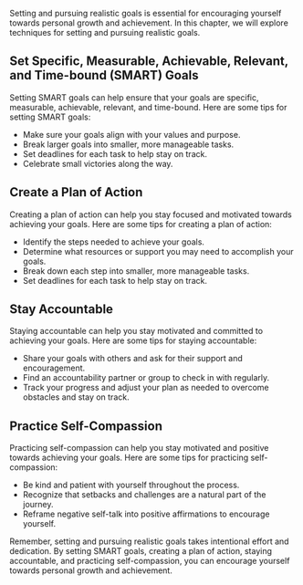 
Setting and pursuing realistic goals is essential for encouraging yourself towards personal growth and achievement. In this chapter, we will explore techniques for setting and pursuing realistic goals.

Set Specific, Measurable, Achievable, Relevant, and Time-bound (SMART) Goals
----------------------------------------------------------------------------

Setting SMART goals can help ensure that your goals are specific, measurable, achievable, relevant, and time-bound. Here are some tips for setting SMART goals:

* Make sure your goals align with your values and purpose.
* Break larger goals into smaller, more manageable tasks.
* Set deadlines for each task to help stay on track.
* Celebrate small victories along the way.

Create a Plan of Action
-----------------------

Creating a plan of action can help you stay focused and motivated towards achieving your goals. Here are some tips for creating a plan of action:

* Identify the steps needed to achieve your goals.
* Determine what resources or support you may need to accomplish your goals.
* Break down each step into smaller, more manageable tasks.
* Set deadlines for each task to help stay on track.

Stay Accountable
----------------

Staying accountable can help you stay motivated and committed to achieving your goals. Here are some tips for staying accountable:

* Share your goals with others and ask for their support and encouragement.
* Find an accountability partner or group to check in with regularly.
* Track your progress and adjust your plan as needed to overcome obstacles and stay on track.

Practice Self-Compassion
------------------------

Practicing self-compassion can help you stay motivated and positive towards achieving your goals. Here are some tips for practicing self-compassion:

* Be kind and patient with yourself throughout the process.
* Recognize that setbacks and challenges are a natural part of the journey.
* Reframe negative self-talk into positive affirmations to encourage yourself.

Remember, setting and pursuing realistic goals takes intentional effort and dedication. By setting SMART goals, creating a plan of action, staying accountable, and practicing self-compassion, you can encourage yourself towards personal growth and achievement.
